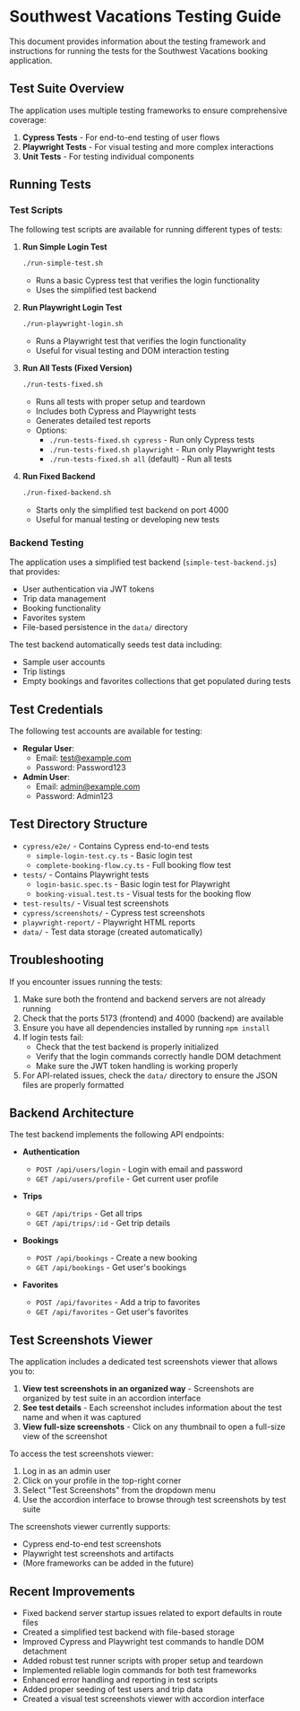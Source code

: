 # Southwest Vacations Testing Guide

This document provides information about the testing framework and instructions for running the tests for the Southwest Vacations booking application.

## Test Suite Overview

The application uses multiple testing frameworks to ensure comprehensive coverage:

1. **Cypress Tests** - For end-to-end testing of user flows
2. **Playwright Tests** - For visual testing and more complex interactions
3. **Unit Tests** - For testing individual components

## Running Tests

### Test Scripts

The following test scripts are available for running different types of tests:

1. **Run Simple Login Test**

   ```bash
   ./run-simple-test.sh
   ```

   - Runs a basic Cypress test that verifies the login functionality
   - Uses the simplified test backend

2. **Run Playwright Login Test**

   ```bash
   ./run-playwright-login.sh
   ```

   - Runs a Playwright test that verifies the login functionality
   - Useful for visual testing and DOM interaction testing

3. **Run All Tests (Fixed Version)**

   ```bash
   ./run-tests-fixed.sh
   ```

   - Runs all tests with proper setup and teardown
   - Includes both Cypress and Playwright tests
   - Generates detailed test reports
   - Options:
     - `./run-tests-fixed.sh cypress` - Run only Cypress tests
     - `./run-tests-fixed.sh playwright` - Run only Playwright tests
     - `./run-tests-fixed.sh all` (default) - Run all tests

4. **Run Fixed Backend**
   ```bash
   ./run-fixed-backend.sh
   ```
   - Starts only the simplified test backend on port 4000
   - Useful for manual testing or developing new tests

### Backend Testing

The application uses a simplified test backend (`simple-test-backend.js`) that provides:

- User authentication via JWT tokens
- Trip data management
- Booking functionality
- Favorites system
- File-based persistence in the `data/` directory

The test backend automatically seeds test data including:

- Sample user accounts
- Trip listings
- Empty bookings and favorites collections that get populated during tests

## Test Credentials

The following test accounts are available for testing:

- **Regular User**:
  - Email: test@example.com
  - Password: Password123
- **Admin User**:
  - Email: admin@example.com
  - Password: Admin123

## Test Directory Structure

- `cypress/e2e/` - Contains Cypress end-to-end tests
  - `simple-login-test.cy.ts` - Basic login test
  - `complete-booking-flow.cy.ts` - Full booking flow test
- `tests/` - Contains Playwright tests
  - `login-basic.spec.ts` - Basic login test for Playwright
  - `booking-visual.test.ts` - Visual tests for the booking flow
- `test-results/` - Visual test screenshots
- `cypress/screenshots/` - Cypress test screenshots
- `playwright-report/` - Playwright HTML reports
- `data/` - Test data storage (created automatically)

## Troubleshooting

If you encounter issues running the tests:

1. Make sure both the frontend and backend servers are not already running
2. Check that the ports 5173 (frontend) and 4000 (backend) are available
3. Ensure you have all dependencies installed by running `npm install`
4. If login tests fail:
   - Check that the test backend is properly initialized
   - Verify that the login commands correctly handle DOM detachment
   - Make sure the JWT token handling is working properly
5. For API-related issues, check the `data/` directory to ensure the JSON files are properly formatted

## Backend Architecture

The test backend implements the following API endpoints:

- **Authentication**

  - `POST /api/users/login` - Login with email and password
  - `GET /api/users/profile` - Get current user profile

- **Trips**

  - `GET /api/trips` - Get all trips
  - `GET /api/trips/:id` - Get trip details

- **Bookings**

  - `POST /api/bookings` - Create a new booking
  - `GET /api/bookings` - Get user's bookings

- **Favorites**
  - `POST /api/favorites` - Add a trip to favorites
  - `GET /api/favorites` - Get user's favorites

## Test Screenshots Viewer

The application includes a dedicated test screenshots viewer that allows you to:

1. **View test screenshots in an organized way** - Screenshots are organized by test suite in an accordion interface
2. **See test details** - Each screenshot includes information about the test name and when it was captured
3. **View full-size screenshots** - Click on any thumbnail to open a full-size view of the screenshot

To access the test screenshots viewer:

1. Log in as an admin user
2. Click on your profile in the top-right corner
3. Select "Test Screenshots" from the dropdown menu
4. Use the accordion interface to browse through test screenshots by test suite

The screenshots viewer currently supports:

- Cypress end-to-end test screenshots
- Playwright test screenshots and artifacts
- (More frameworks can be added in the future)

## Recent Improvements

- Fixed backend server startup issues related to export defaults in route files
- Created a simplified test backend with file-based storage
- Improved Cypress and Playwright test commands to handle DOM detachment
- Added robust test runner scripts with proper setup and teardown
- Implemented reliable login commands for both test frameworks
- Enhanced error handling and reporting in test scripts
- Added proper seeding of test users and trip data
- Created a visual test screenshots viewer with accordion interface
